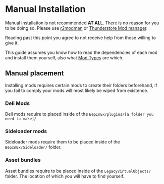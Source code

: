 # Manual Installation

Manual installation is not recommended **AT ALL**. There is no reason for you to be doing so. Please use [r2modman](https://h3vr.thunderstore.io/package/ebkr/r2modman/) or [Thunderstore Mod manager](https://www.overwolf.com/app/Thunderstore-Thunderstore_Mod_Manager).

Reading past this point you agree to not receive help from those willing to give it.

This guide assumes you know how to read the dependencies of each mod and install them yourself, also what [Mod Types](Mod-Types.md) are which.

## Manual placement

Installing mods requires certain mods to create their folders beforehand, if you fail to comply your mods will most likely be wiped from existence.

### Deli Mods

Deli mods require to placed inside of the `BepInEx/plugins/[a folder you need to make]/`

### Sideloader mods

Sideloader mods require them to be placed inside of the `BepInEx/Sideloader/` folder.

### Asset bundles

Asset bundles require to be placed inside of the `LegacyVirtualObjects/` folder. The location of which you will have to find yourself.
